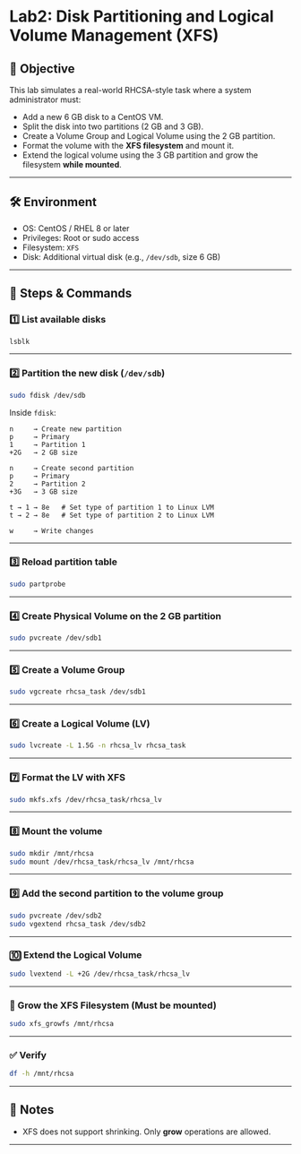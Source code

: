 
# Lab2: Disk Partitioning and Logical Volume Management (XFS)

## 🎯 Objective

This lab simulates a real-world RHCSA-style task where a system administrator must:
- Add a new 6 GB disk to a CentOS VM.
- Split the disk into two partitions (2 GB and 3 GB).
- Create a Volume Group and Logical Volume using the 2 GB partition.
- Format the volume with the **XFS filesystem** and mount it.
- Extend the logical volume using the 3 GB partition and grow the filesystem **while mounted**.

---

## 🛠️ Environment

- OS: CentOS / RHEL 8 or later
- Privileges: Root or sudo access
- Filesystem: `XFS`
- Disk: Additional virtual disk (e.g., `/dev/sdb`, size 6 GB)

---

## 🧭 Steps & Commands

### 1️⃣ List available disks

```bash
lsblk
```

---

### 2️⃣ Partition the new disk (`/dev/sdb`)

```bash
sudo fdisk /dev/sdb
```

Inside `fdisk`:

```text
n     → Create new partition
p     → Primary
1     → Partition 1
+2G   → 2 GB size

n     → Create second partition
p     → Primary
2     → Partition 2
+3G   → 3 GB size

t → 1 → 8e   # Set type of partition 1 to Linux LVM
t → 2 → 8e   # Set type of partition 2 to Linux LVM

w     → Write changes
```

---

### 3️⃣ Reload partition table

```bash
sudo partprobe
```

---

### 4️⃣ Create Physical Volume on the 2 GB partition

```bash
sudo pvcreate /dev/sdb1
```

---

### 5️⃣ Create a Volume Group

```bash
sudo vgcreate rhcsa_task /dev/sdb1
```

---

### 6️⃣ Create a Logical Volume (LV)

```bash
sudo lvcreate -L 1.5G -n rhcsa_lv rhcsa_task
```

---

### 7️⃣ Format the LV with XFS

```bash
sudo mkfs.xfs /dev/rhcsa_task/rhcsa_lv
```

---

### 8️⃣ Mount the volume

```bash
sudo mkdir /mnt/rhcsa
sudo mount /dev/rhcsa_task/rhcsa_lv /mnt/rhcsa
```

---

### 9️⃣ Add the second partition to the volume group

```bash
sudo pvcreate /dev/sdb2
sudo vgextend rhcsa_task /dev/sdb2
```

---

### 🔟 Extend the Logical Volume

```bash
sudo lvextend -L +2G /dev/rhcsa_task/rhcsa_lv
```

---

### 🔁 Grow the XFS Filesystem (Must be mounted)

```bash
sudo xfs_growfs /mnt/rhcsa
```

---

### ✅ Verify

```bash
df -h /mnt/rhcsa
```

---

## 📌 Notes

- XFS does not support shrinking. Only **grow** operations are allowed.

---

